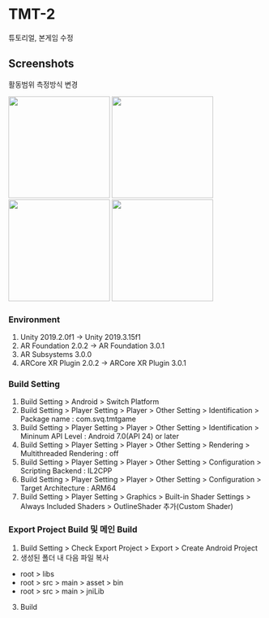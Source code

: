 # TMT-2
튜토리얼, 본게임 수정

Screenshots
-----------

활동범위 측정방식 변경
<div>
<img width = "200" src="https://user-images.githubusercontent.com/38206212/87374598-cf937c80-c5c5-11ea-8018-2f2b168831e5.jpg">
<img width = "200" src="https://user-images.githubusercontent.com/38206212/87374600-d0c4a980-c5c5-11ea-8fea-ad41e8df9ba6.jpg">
<img width = "200" src="https://user-images.githubusercontent.com/38206212/87374601-d15d4000-c5c5-11ea-8dfc-d0f494c874b6.jpg">
<img width = "200" src="https://user-images.githubusercontent.com/38206212/87374605-d1f5d680-c5c5-11ea-84c0-8b2ef57f21d0.jpg">
</div>

### Environment
1. Unity 2019.2.0f1 →  Unity 2019.3.15f1
2. AR Foundation 2.0.2 →  AR Foundation 3.0.1
3. AR Subsystems 3.0.0
4. ARCore XR Plugin 2.0.2 →  ARCore XR Plugin 3.0.1

### Build Setting
1. Build Setting > Android > Switch Platform
2. Build Setting > Player Setting > Player > Other Setting > Identification > Package name : com.svq.tmtgame
3. Build Setting > Player Setting > Player > Other Setting > Identification > Mininum API Level : Android 7.0(API 24) or later
4. Build Setting > Player Setting > Player > Other Setting > Rendering > Multithreaded Rendering : off
5. Build Setting > Player Setting > Player > Other Setting > Configuration > Scripting Backend : IL2CPP
6. Build Setting > Player Setting > Player > Other Setting > Configuration > Target Architecture : ARM64
7. Build Setting > Player Setting > Graphics > Built-in Shader Settings > Always Included Shaders > OutlineShader 추가(Custom Shader)

### Export Project Build 및 메인 Build
1. Build Setting > Check Export Project > Export > Create Android Project
2. 생성된 폴더 내 다음 파일 복사
* root > libs
* root > src > main > asset > bin
* root > src > main > jniLib
3. Build
